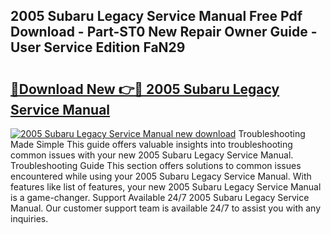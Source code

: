 ## 2005 Subaru Legacy Service Manual Free Pdf Download - Part-ST0 New Repair Owner Guide - User Service Edition FaN29

# <h2><a href="http://bc13470.oget.top/?id=2005+Subaru+Legacy+Service+Manual">🔗Download New 👉🔴 2005 Subaru Legacy Service Manual</a></h2>

[![2005 Subaru Legacy Service Manual new download](https://i.imgur.com/5g1atiW.png)](http://bc13470.oget.top/?id=2005+Subaru+Legacy+Service+Manual)
Troubleshooting Made Simple This guide offers valuable insights into troubleshooting common issues with your new 2005 Subaru Legacy Service Manual. Troubleshooting Guide This section offers solutions to common issues encountered while using your 2005 Subaru Legacy Service Manual. With features like list of features, your new 2005 Subaru Legacy Service Manual is a game-changer. Support Available 24/7 2005 Subaru Legacy Service Manual. Our customer support team is available 24/7 to assist you with any inquiries.
